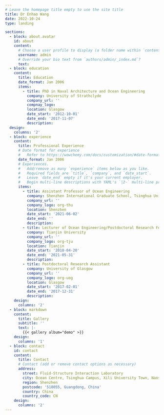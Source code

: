 ```yaml
---
# Leave the homepage title empty to use the site title
title: Dr Enhao Wang
date: 2022-10-24
type: landing

sections:
  - block: about.avatar
    id: about
    content:
      # Choose a user profile to display (a folder name within `content/authors/`)
      username: admin
      # Override your bio text from `authors/admin/_index.md`?
      text:
  - block: education
    content:
      title: Education
      date_format: Jan 2006
      items:
        - title: PhD in Naval Architecture and Ocean Engineering
          company: University of Strathclyde
          company_url: ''
          compnay_logo:
          location: Glasgow
          date_start: '2012-10-01'
          date_end: '2017-11-07'
          description:
  design:
    columns: '2'
  - block: experience
    content:
      title: Professional Experience
      # Date format for experience
      #   Refer to https://wowchemy.com/docs/customization/#date-format
      date_format: Jan 2006
      # Experiences.
      #   Add/remove as many `experience` items below as you like.
      #   Required fields are `title`, `company`, and `date_start`.
      #   Leave `date_end` empty if it's your current employer.
      #   Begin multi-line descriptions with YAML's `|2-` multi-line prefix.
      items:
        - title: Assistant Professor of Ocean Engineering
          company: Shenzhen International Graduate School, Tsinghua University
          company_url: ''
          company_logo: org-thu
          location: Shenzhen
          date_start: '2021-06-02'
          date_end: ''
          description: 
        - title: Lecturer of Ocean Engineering/Postdoctoral Research Fellow (On-the-Job)
          company: Tianjin University
          company_url: ''
          company_logo: org-tju
          location: Tianjin
          date_start: '2018-04-20'
          date_end: '2021-05-31'
          description:
        - title: Postdoctoral Research Assistant
          company: University of Glasgow
          company_url: ''
          company_logo: org-uog
          location: Glasgow
          date_start: '2017-02-01'
          date_end: '2017-12-31'
          description:
    design:
      columns: '2'
  - block: markdown
    content:
      title: Gallery
      subtitle: ''
      text: |-
        {{< gallery album="demo" >}}
    design:
      columns: '1'
  - block: contact
    id: contact
    content:
      title: Contact
      # Contact (add or remove contact options as necessary)
      address:
        street: Fluid-Structure Interaction Laboratory
        city: Ocean Centre, Tsinghua Campus, Xili University Town, Nanshan District
        region: Shenzhen
        postcode: '518055, Guangdong, China'
        country: China
        country_code: CN
    design:
      columns: '2'
---
```

